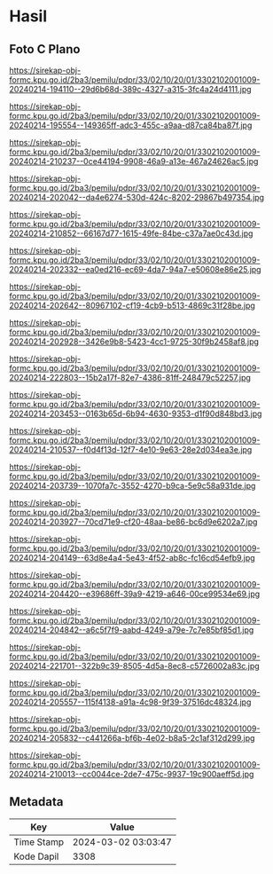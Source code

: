 # Hasil

## Foto C Plano

https://sirekap-obj-formc.kpu.go.id/2ba3/pemilu/pdpr/33/02/10/20/01/3302102001009-20240214-194110--29d6b68d-389c-4327-a315-3fc4a24d4111.jpg

https://sirekap-obj-formc.kpu.go.id/2ba3/pemilu/pdpr/33/02/10/20/01/3302102001009-20240214-195554--149365ff-adc3-455c-a9aa-d87ca84ba87f.jpg

https://sirekap-obj-formc.kpu.go.id/2ba3/pemilu/pdpr/33/02/10/20/01/3302102001009-20240214-210237--0ce44194-9908-46a9-a13e-467a24626ac5.jpg

https://sirekap-obj-formc.kpu.go.id/2ba3/pemilu/pdpr/33/02/10/20/01/3302102001009-20240214-202042--da4e6274-530d-424c-8202-29867b497354.jpg

https://sirekap-obj-formc.kpu.go.id/2ba3/pemilu/pdpr/33/02/10/20/01/3302102001009-20240214-210852--66167d77-1615-49fe-84be-c37a7ae0c43d.jpg

https://sirekap-obj-formc.kpu.go.id/2ba3/pemilu/pdpr/33/02/10/20/01/3302102001009-20240214-202332--ea0ed216-ec69-4da7-94a7-e50608e86e25.jpg

https://sirekap-obj-formc.kpu.go.id/2ba3/pemilu/pdpr/33/02/10/20/01/3302102001009-20240214-202642--80967102-cf19-4cb9-b513-4869c31f28be.jpg

https://sirekap-obj-formc.kpu.go.id/2ba3/pemilu/pdpr/33/02/10/20/01/3302102001009-20240214-202928--3426e9b8-5423-4cc1-9725-30f9b2458af8.jpg

https://sirekap-obj-formc.kpu.go.id/2ba3/pemilu/pdpr/33/02/10/20/01/3302102001009-20240214-222803--15b2a17f-82e7-4386-81ff-248479c52257.jpg

https://sirekap-obj-formc.kpu.go.id/2ba3/pemilu/pdpr/33/02/10/20/01/3302102001009-20240214-203453--0163b65d-6b94-4630-9353-d1f90d848bd3.jpg

https://sirekap-obj-formc.kpu.go.id/2ba3/pemilu/pdpr/33/02/10/20/01/3302102001009-20240214-210537--f0d4f13d-12f7-4e10-9e63-28e2d034ea3e.jpg

https://sirekap-obj-formc.kpu.go.id/2ba3/pemilu/pdpr/33/02/10/20/01/3302102001009-20240214-203739--1070fa7c-3552-4270-b9ca-5e9c58a931de.jpg

https://sirekap-obj-formc.kpu.go.id/2ba3/pemilu/pdpr/33/02/10/20/01/3302102001009-20240214-203927--70cd71e9-cf20-48aa-be86-bc6d9e6202a7.jpg

https://sirekap-obj-formc.kpu.go.id/2ba3/pemilu/pdpr/33/02/10/20/01/3302102001009-20240214-204149--63d8e4a4-5e43-4f52-ab8c-fc16cd54efb9.jpg

https://sirekap-obj-formc.kpu.go.id/2ba3/pemilu/pdpr/33/02/10/20/01/3302102001009-20240214-204420--e39686ff-39a9-4219-a646-00ce99534e69.jpg

https://sirekap-obj-formc.kpu.go.id/2ba3/pemilu/pdpr/33/02/10/20/01/3302102001009-20240214-204842--a6c5f7f9-aabd-4249-a79e-7c7e85bf85d1.jpg

https://sirekap-obj-formc.kpu.go.id/2ba3/pemilu/pdpr/33/02/10/20/01/3302102001009-20240214-221701--322b9c39-8505-4d5a-8ec8-c5726002a83c.jpg

https://sirekap-obj-formc.kpu.go.id/2ba3/pemilu/pdpr/33/02/10/20/01/3302102001009-20240214-205557--115f4138-a91a-4c98-9f39-37516dc48324.jpg

https://sirekap-obj-formc.kpu.go.id/2ba3/pemilu/pdpr/33/02/10/20/01/3302102001009-20240214-205832--c441266a-bf6b-4e02-b8a5-2c1af312d299.jpg

https://sirekap-obj-formc.kpu.go.id/2ba3/pemilu/pdpr/33/02/10/20/01/3302102001009-20240214-210013--cc0044ce-2de7-475c-9937-19c900aeff5d.jpg


## Metadata

| Key        | Value               |
| ---------- | ------------------- |
| Time Stamp | 2024-03-02 03:03:47 |
| Kode Dapil | 3308                |



